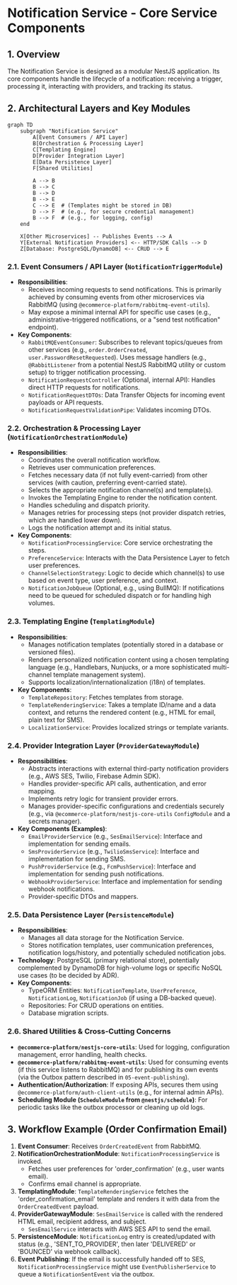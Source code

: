 # Notification Service - Core Service Components

## 1. Overview

The Notification Service is designed as a modular NestJS application. Its core components handle the lifecycle of a notification: receiving a trigger, processing it, interacting with providers, and tracking its status.

## 2. Architectural Layers and Key Modules

```mermaid
graph TD
    subgraph "Notification Service"
        A[Event Consumers / API Layer]
        B[Orchestration & Processing Layer]
        C[Templating Engine]
        D[Provider Integration Layer]
        E[Data Persistence Layer]
        F[Shared Utilities]

        A --> B
        B --> C
        B --> D
        B --> E
        C --> E  # (Templates might be stored in DB)
        D --> F  # (e.g., for secure credential management)
        B --> F  # (e.g., for logging, config)
    end

    X[Other Microservices] -- Publishes Events --> A
    Y[External Notification Providers] <-- HTTP/SDK Calls --> D
    Z[Database: PostgreSQL/DynamoDB] <-- CRUD --> E
```

### 2.1. Event Consumers / API Layer (`NotificationTriggerModule`)

*   **Responsibilities**: 
    *   Receives incoming requests to send notifications. This is primarily achieved by consuming events from other microservices via RabbitMQ (using `@ecommerce-platform/rabbitmq-event-utils`).
    *   May expose a minimal internal API for specific use cases (e.g., administrative-triggered notifications, or a "send test notification" endpoint).
*   **Key Components**:
    *   `RabbitMQEventConsumer`: Subscribes to relevant topics/queues from other services (e.g., `order.OrderCreated`, `user.PasswordResetRequested`). Uses message handlers (e.g., `@RabbitListener` from a potential NestJS RabbitMQ utility or custom setup) to trigger notification processing.
    *   `NotificationRequestController` (Optional, internal API): Handles direct HTTP requests for notifications.
    *   `NotificationRequestDTOs`: Data Transfer Objects for incoming event payloads or API requests.
    *   `NotificationRequestValidationPipe`: Validates incoming DTOs.

### 2.2. Orchestration & Processing Layer (`NotificationOrchestrationModule`)

*   **Responsibilities**:
    *   Coordinates the overall notification workflow.
    *   Retrieves user communication preferences.
    *   Fetches necessary data (if not fully event-carried) from other services (with caution, preferring event-carried state).
    *   Selects the appropriate notification channel(s) and template(s).
    *   Invokes the Templating Engine to render the notification content.
    *   Handles scheduling and dispatch priority.
    *   Manages retries for processing steps (not provider dispatch retries, which are handled lower down).
    *   Logs the notification attempt and its initial status.
*   **Key Components**:
    *   `NotificationProcessingService`: Core service orchestrating the steps.
    *   `PreferenceService`: Interacts with the Data Persistence Layer to fetch user preferences.
    *   `ChannelSelectionStrategy`: Logic to decide which channel(s) to use based on event type, user preference, and context.
    *   `NotificationJobQueue` (Optional, e.g., using BullMQ): If notifications need to be queued for scheduled dispatch or for handling high volumes.

### 2.3. Templating Engine (`TemplatingModule`)

*   **Responsibilities**:
    *   Manages notification templates (potentially stored in a database or versioned files).
    *   Renders personalized notification content using a chosen templating language (e.g., Handlebars, Nunjucks, or a more sophisticated multi-channel template management system).
    *   Supports localization/internationalization (i18n) of templates.
*   **Key Components**:
    *   `TemplateRepository`: Fetches templates from storage.
    *   `TemplateRenderingService`: Takes a template ID/name and a data context, and returns the rendered content (e.g., HTML for email, plain text for SMS).
    *   `LocalizationService`: Provides localized strings or template variants.

### 2.4. Provider Integration Layer (`ProviderGatewayModule`)

*   **Responsibilities**:
    *   Abstracts interactions with external third-party notification providers (e.g., AWS SES, Twilio, Firebase Admin SDK).
    *   Handles provider-specific API calls, authentication, and error mapping.
    *   Implements retry logic for transient provider errors.
    *   Manages provider-specific configurations and credentials securely (e.g., via `@ecommerce-platform/nestjs-core-utils` `ConfigModule` and a secrets manager).
*   **Key Components (Examples)**:
    *   `EmailProviderService` (e.g., `SesEmailService`): Interface and implementation for sending emails.
    *   `SmsProviderService` (e.g., `TwilioSmsService`): Interface and implementation for sending SMS.
    *   `PushProviderService` (e.g., `FcmPushService`): Interface and implementation for sending push notifications.
    *   `WebhookProviderService`: Interface and implementation for sending webhook notifications.
    *   Provider-specific DTOs and mappers.

### 2.5. Data Persistence Layer (`PersistenceModule`)

*   **Responsibilities**:
    *   Manages all data storage for the Notification Service.
    *   Stores notification templates, user communication preferences, notification logs/history, and potentially scheduled notification jobs.
*   **Technology**: PostgreSQL (primary relational store), potentially complemented by DynamoDB for high-volume logs or specific NoSQL use cases (to be decided by ADR).
*   **Key Components**:
    *   TypeORM Entities: `NotificationTemplate`, `UserPreference`, `NotificationLog`, `NotificationJob` (if using a DB-backed queue).
    *   Repositories: For CRUD operations on entities.
    *   Database migration scripts.

### 2.6. Shared Utilities & Cross-Cutting Concerns

*   **`@ecommerce-platform/nestjs-core-utils`**: Used for logging, configuration management, error handling, health checks.
*   **`@ecommerce-platform/rabbitmq-event-utils`**: Used for consuming events (if this service listens to RabbitMQ) and for publishing its own events (via the Outbox pattern described in `05-event-publishing`).
*   **Authentication/Authorization**: If exposing APIs, secures them using `@ecommerce-platform/auth-client-utils` (e.g., for internal admin APIs).
*   **Scheduling Module (`ScheduleModule` from `@nestjs/schedule`)**: For periodic tasks like the outbox processor or cleaning up old logs.

## 3. Workflow Example (Order Confirmation Email)

1.  **Event Consumer**: Receives `OrderCreatedEvent` from RabbitMQ.
2.  **NotificationOrchestrationModule**: `NotificationProcessingService` is invoked.
    *   Fetches user preferences for 'order_confirmation' (e.g., user wants email).
    *   Confirms email channel is appropriate.
3.  **TemplatingModule**: `TemplateRenderingService` fetches the 'order_confirmation_email' template and renders it with data from the `OrderCreatedEvent` payload.
4.  **ProviderGatewayModule**: `SesEmailService` is called with the rendered HTML email, recipient address, and subject.
    *   `SesEmailService` interacts with AWS SES API to send the email.
5.  **PersistenceModule**: `NotificationLog` entry is created/updated with status (e.g., 'SENT_TO_PROVIDER', then later 'DELIVERED' or 'BOUNCED' via webhook callback).
6.  **Event Publishing**: If the email is successfully handed off to SES, `NotificationProcessingService` might use `EventPublisherService` to queue a `NotificationSentEvent` via the outbox.
